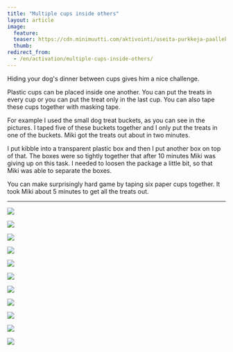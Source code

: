 ```yaml
---
title: "Multiple cups inside others"
layout: article
image:
  feature:
  teaser: https://cdn.minimuutti.com/aktivointi/useita-purkkeja-paallekkain/DSC42367-245px.jpg
  thumb:
redirect_from:
  - /en/activation/multiple-cups-inside-others/
---
```


Hiding your dog's dinner between cups gives him a nice challenge.

Plastic cups can be placed inside one another. You can put the treats in every cup or you can put the treat only in the last cup. You can also tape these cups together with masking tape.

For example I used the small dog treat buckets, as you can see in the pictures. I taped five of these buckets together and I only put the treats in one of the buckets. Miki got the treats out about in two minutes.

I put kibble into a transparent plastic box and then I put another box on top of that. The boxes were so tightly together that after 10 minutes Miki was giving up on this task. I needed to loosen the package a little bit, so that Miki was able to separate the boxes.

You can make surprisingly hard game by taping six paper cups together. It took Miki about 5 minutes to get all the treats out.

---

![](https://cdn.minimuutti.com/aktivointi/useita-purkkeja-paallekkain/DSC42367-800px.jpg)

![](https://cdn.minimuutti.com/aktivointi/useita-purkkeja-paallekkain/DSC42425-800px.jpg)

![](https://cdn.minimuutti.com/aktivointi/useita-purkkeja-paallekkain/DSC42414-800px.jpg)

![](https://cdn.minimuutti.com/aktivointi/useita-purkkeja-paallekkain/DSC30738-800px.jpg)

![](https://cdn.minimuutti.com/aktivointi/useita-purkkeja-paallekkain/DSC30747-800px.jpg)

![](https://cdn.minimuutti.com/aktivointi/useita-purkkeja-paallekkain/DSC30778_2-800px.jpg)

![](https://cdn.minimuutti.com/aktivointi/useita-purkkeja-paallekkain/DSC48329-800px.jpg)

![](https://cdn.minimuutti.com/aktivointi/useita-purkkeja-paallekkain/DSC48334-800px.jpg)

![](https://cdn.minimuutti.com/aktivointi/useita-purkkeja-paallekkain/DSC48380-800px.jpg)

![](https://cdn.minimuutti.com/aktivointi/useita-purkkeja-paallekkain/DSC48387-800px.jpg)

![](https://cdn.minimuutti.com/aktivointi/mukidonitsi/DSC57929-800px.jpg)
